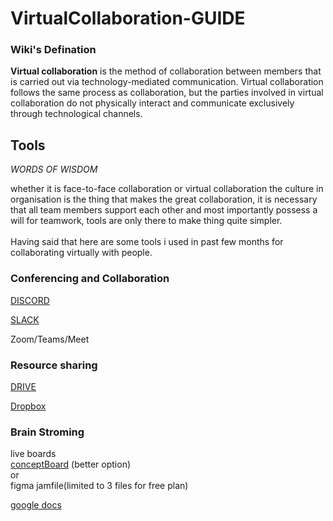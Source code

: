 # VirtualCollaboration-GUIDE

### Wiki's Defination

**Virtual collaboration** is the method of collaboration between members that is carried out via technology-mediated communication. Virtual collaboration follows the same process as collaboration, but the parties involved in virtual collaboration do not physically interact and communicate exclusively through technological channels.

## Tools

*WORDS OF WISDOM* <br />

whether it is face-to-face collaboration or virtual collaboration the culture in organisation is the thing that makes the great collaboration, it is necessary that all team  members support each other and most importantly possess a will for teamwork, tools are only there to make thing quite simpler.  <br />
<br />
Having said that here are some tools i used in past few months for collaborating virtually with people.

### Conferencing and Collaboration <br/>
[DISCORD](https://github.com/PHAGUN-JAIN/VirtualCollaboration-GUIDE/blob/main/assets/Discord.md)

[SLACK](https://slack.com/intl/en-in/)

Zoom/Teams/Meet



### Resource sharing
[DRIVE]()

[Dropbox](https://www.dropbox.com/?_hp=c)



### Brain Stroming
live boards <br />
[conceptBoard](https://conceptboard.com/) (better option)<br/>
or  <br/>
figma jamfile(limited to 3 files for free plan)

[google docs](https://www.google.com/docs/about/)
